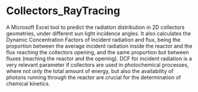 # Collectors_RayTracing
A Microsoft Excel tool to predict the radiation distribution in 2D collectors geometries, under different sun light incidence angles. It also calculates the Dynamic Concentration Factors of Incident radiation and flux, being the proportion between the average incident radiation inside the reactor and the flux reaching the collectors opening, and the same proportion but between fluxes (reaching the reactor and the opening). DCF for incident radiation is a very relevant parameter if collectors are used in photochemical processes, where not only the total amount of energy, but also the availability of photons running through the reactor are crucial for the determination of chemical kinetics.
